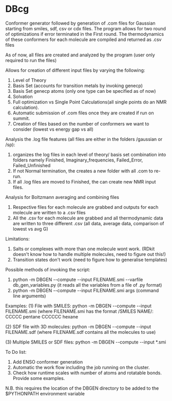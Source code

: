 # DBcg
Conformer generator followed by generation of .com files for Gaussian starting from smiles, sdf, csv or cdx files.
The program allows for two round of optimizations if error terminated in the First round.
The thermodynamics of these conformers for each molecule are compiled and returned as .csv files

As of now, all files are created and analyzed by the program (user only required to run the files)

Allows for creation of different input files by varying the following:
1. Level of Theory
2. Basis Set (accounts for transition metals by invoking genecp)
2. Basis Set genecp atoms (only one type can be specified as of now)
3. Solvation
4. Full optimization vs Single Point Calculations(all single points do an NMR calculation).
5. Automatic submission of .com files once they are created if run on summit.
6. Creation of files based on the number of conformers we want to consider (lowest vs energy gap vs all)

Analysis the .log file features (all files are either in the folders /gaussian or /sp):
1. organizes the log files in each level of theory/ basis set combination into folders namely Finished, Imaginary_frequencies, Failed_Error, Failed_Unfinished
2. If not Normal termination, the creates a new folder with all .com to re-run.
3. If all .log files are moved to Finished, the can create new NMR input files.

Analysis for Boltzmann averaging and combining files
1. Respective files for each molecule are grabbed and outputs for each molecule are written to a .csv files
2. All the .csv for each molecule are grabbed and all thermodynamic data are written to three different .csv (all data, average data, comparison of lowest vs avg G)

Limitations:
1. Salts or complexes with more than one molecule wont work. (RDkit doesn't know how to handle multiple molecules, need to figure out this!)
2. Transition states don't work (need to figure how to generalise templates)


Possible methods of invoking the script:
1. python -m DBGEN --compute --input FILENAME.smi --varfile db_gen_variables.py (it reads all the variables from a file of .py format)
2. python -m DBGEN --compute --input FILENAME.smi args (command line arguments)

Examples:
(1) File with SMILES:
python -m DBGEN --compute --input FILENAME.smi
(where FILENAME.smi has the format /SMILES NAME/:
CCCCC pentane
CCCCCC hexane

(2) SDF file with 3D molecules:
python -m DBGEN --compute --input FILENAME.sdf
(where FILENAME.sdf contains all the molecules to use)

(3) Multiple SMILES or SDF files:
python -m DBGEN --compute --input \*.smi

To Do list:
1. Add ENSO conformer generation
2. Automatic the work flow including the job running on the cluster.
3. Check how runtime scales with number of atoms and rotatable bonds. Provide some examples.

N.B. this requires the location of the DBGEN directory to be added to the $PYTHONPATH environment variable
